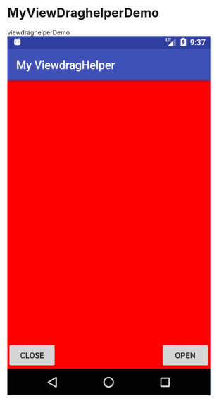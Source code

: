 # MyViewDraghelperDemo
viewdraghelperDemo
![](https://github.com/838514984/MyViewDraghelperDemo/blob/master/screenShot/GIF.gif)
